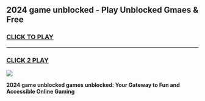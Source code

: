 
## 2024 game unblocked - Play Unblocked Gmaes & Free
<h3>
<a href="https://premium.freeplayer.one?title=2024_game_unblocked&ref=19F">CLICK TO PLAY</a></h3>
<hr>

<h3>
<a href="https://premium.freeplayer.one?title=2024_game_unblocked&ref=19F">CLICK 2 PLAY</a>
  
</h3>

<a href="https://premium.freeplayer.one?title=2024_game_unblocked&ref=19F/"><img src="https://clearcache.store/games.png"></a>


**2024 game unblocked games unblocked: Your Gateway to Fun and Accessible Online Gaming**

